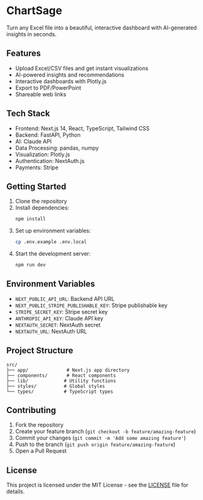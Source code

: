 # ChartSage

Turn any Excel file into a beautiful, interactive dashboard with AI-generated insights in seconds.

## Features

- Upload Excel/CSV files and get instant visualizations
- AI-powered insights and recommendations
- Interactive dashboards with Plotly.js
- Export to PDF/PowerPoint
- Shareable web links

## Tech Stack

- Frontend: Next.js 14, React, TypeScript, Tailwind CSS
- Backend: FastAPI, Python
- AI: Claude API
- Data Processing: pandas, numpy
- Visualization: Plotly.js
- Authentication: NextAuth.js
- Payments: Stripe

## Getting Started

1. Clone the repository
2. Install dependencies:
   ```bash
   npm install
   ```
3. Set up environment variables:
   ```bash
   cp .env.example .env.local
   ```
4. Start the development server:
   ```bash
   npm run dev
   ```

## Environment Variables

- `NEXT_PUBLIC_API_URL`: Backend API URL
- `NEXT_PUBLIC_STRIPE_PUBLISHABLE_KEY`: Stripe publishable key
- `STRIPE_SECRET_KEY`: Stripe secret key
- `ANTHROPIC_API_KEY`: Claude API key
- `NEXTAUTH_SECRET`: NextAuth secret
- `NEXTAUTH_URL`: NextAuth URL

## Project Structure

```
src/
├── app/              # Next.js app directory
├── components/       # React components
├── lib/             # Utility functions
├── styles/          # Global styles
└── types/           # TypeScript types
```

## Contributing

1. Fork the repository
2. Create your feature branch (`git checkout -b feature/amazing-feature`)
3. Commit your changes (`git commit -m 'Add some amazing feature'`)
4. Push to the branch (`git push origin feature/amazing-feature`)
5. Open a Pull Request

## License

This project is licensed under the MIT License - see the [LICENSE](LICENSE) file for details. 